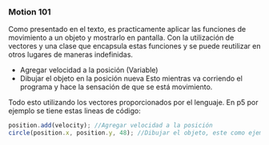 ### Motion 101
Como presentado en el texto, es practicamente aplicar las funciones de movimiento a un objeto y mostrarlo en pantalla. Con la utilización de vectores y una clase que encapsula estas funciones y se puede reutilizar en otros lugares de maneras indefinidas.
* Agregar velocidad a la posición (Variable)
* Dibujar el objeto en la posición nueva
Esto mientras va corriendo el programa y hace la sensación de que se está movimiento.

Todo esto utilizando los vectores proporcionados por el lenguaje. En p5 por ejemplo se tiene estas lineas de código:

```js
position.add(velocity); //Agregar velocidad a la posición
circle(position.x, position.y, 48); //Dibujar el objeto, este como ejemplo, pero cualquier objeto con posición cuenta
```
